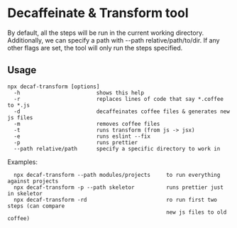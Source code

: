 # Decaffeinate & Transform tool

  By default, all the steps will be run in the current working directory.
  Additionally, we can specify a path with --path relative/path/to/dir.
  If any other flags are set, the tool will only run the steps specified.

## Usage
```
npx decaf-transform [options]
  -h                        shows this help
  -r                        replaces lines of code that say *.coffee to *.js
  -d                        decaffeinates coffee files & generates new js files
  -m                        removes coffee files
  -t                        runs transform (from js -> jsx)
  -e                        runs eslint --fix
  -p                        runs prettier
  --path relative/path      specify a specific directory to work in
```

Examples:
```
  npx decaf-transform --path modules/projects     to run everything against projects
  npx decaf-transform -p --path skeletor          runs prettier just in skeletor
  npx decaf-transform -rd                         ro run first two steps (can compare
                                                  new js files to old coffee)
```